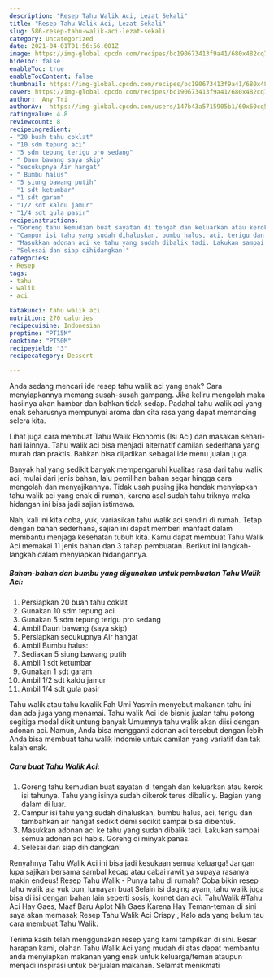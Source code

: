```yaml
---
description: "Resep Tahu Walik Aci, Lezat Sekali"
title: "Resep Tahu Walik Aci, Lezat Sekali"
slug: 586-resep-tahu-walik-aci-lezat-sekali
category: Uncategorized
date: 2021-04-01T01:56:56.601Z
image: https://img-global.cpcdn.com/recipes/bc190673413f9a41/680x482cq70/tahu-walik-aci-foto-resep-utama.jpg
hideToc: false
enableToc: true
enableTocContent: false
thumbnail: https://img-global.cpcdn.com/recipes/bc190673413f9a41/680x482cq70/tahu-walik-aci-foto-resep-utama.jpg
cover: https://img-global.cpcdn.com/recipes/bc190673413f9a41/680x482cq70/tahu-walik-aci-foto-resep-utama.jpg
author:  Any Tri
authorAv:  https://img-global.cpcdn.com/users/147b43a5715905b1/60x60cq50/avatar.jpg
ratingvalue: 4.8
reviewcount: 8
recipeingredient:
- "20 buah tahu coklat"
- "10 sdm tepung aci"
- "5 sdm tepung terigu pro sedang"
- " Daun bawang saya skip"
- "secukupnya Air hangat"
- " Bumbu halus"
- "5 siung bawang putih"
- "1 sdt ketumbar"
- "1 sdt garam"
- "1/2 sdt kaldu jamur"
- "1/4 sdt gula pasir"
recipeinstructions:
- "Goreng tahu kemudian buat sayatan di tengah dan keluarkan atau kerok isi tahunya. Tahu yang isinya sudah dikerok terus dibalik y. Bagian yang dalam di luar."
- "Campur isi tahu yang sudah dihaluskan, bumbu halus, aci, terigu dan tambahkan air hangat sedikit demi sedikit sampai bisa dibentuk."
- "Masukkan adonan aci ke tahu yang sudah dibalik tadi. Lakukan sampai semua adonan aci habis. Goreng di minyak panas."
- "Selesai dan siap dihidangkan!"
categories:
- Resep
tags:
- tahu
- walik
- aci

katakunci: tahu walik aci 
nutrition: 270 calories
recipecuisine: Indonesian
preptime: "PT15M"
cooktime: "PT50M"
recipeyield: "3"
recipecategory: Dessert

---
```



Anda sedang mencari ide resep tahu walik aci yang enak? Cara menyiapkannya memang susah-susah gampang. Jika keliru mengolah maka hasilnya akan hambar dan bahkan tidak sedap. Padahal tahu walik aci yang enak seharusnya mempunyai aroma dan cita rasa yang dapat memancing selera kita.


Lihat juga cara membuat Tahu Walik Ekonomis (Isi Aci) dan masakan sehari-hari lainnya. Tahu walik aci bisa menjadi alternatif camilan sederhana yang murah dan praktis. Bahkan bisa dijadikan sebagai ide menu jualan juga.

Banyak hal yang sedikit banyak mempengaruhi kualitas rasa dari tahu walik aci, mulai dari jenis bahan, lalu pemilihan bahan segar hingga cara mengolah dan menyajikannya. Tidak usah pusing jika hendak menyiapkan tahu walik aci yang enak di rumah, karena asal sudah tahu triknya maka hidangan ini bisa jadi sajian istimewa.


Nah, kali ini kita coba, yuk, variasikan tahu walik aci sendiri di rumah. Tetap dengan bahan sederhana, sajian ini dapat memberi manfaat dalam membantu menjaga kesehatan tubuh kita. Kamu dapat membuat Tahu Walik Aci memakai 11 jenis bahan dan 3 tahap pembuatan. Berikut ini langkah-langkah dalam menyiapkan hidangannya.

<!--inarticleads1-->

##### Bahan-bahan dan bumbu yang digunakan untuk pembuatan Tahu Walik Aci:

1. Persiapkan 20 buah tahu coklat
1. Gunakan 10 sdm tepung aci
1. Gunakan 5 sdm tepung terigu pro sedang
1. Ambil  Daun bawang (saya skip)
1. Persiapkan secukupnya Air hangat
1. Ambil  Bumbu halus:
1. Sediakan 5 siung bawang putih
1. Ambil 1 sdt ketumbar
1. Gunakan 1 sdt garam
1. Ambil 1/2 sdt kaldu jamur
1. Ambil 1/4 sdt gula pasir


Tahu walik atau tahu kwalik Fah Umi Yasmin menyebut makanan tahu ini dan ada juga yang menamai. Tahu walik Aci Ide bisnis jualan tahu potong segitiga modal dikit untung banyak Umumnya tahu walik akan diisi dengan adonan aci. Namun, Anda bisa mengganti adonan aci tersebut dengan lebih Anda bisa membuat tahu walik Indomie untuk camilan yang variatif dan tak kalah enak. 

<!--inarticleads2-->

##### Cara buat Tahu Walik Aci:

1. Goreng tahu kemudian buat sayatan di tengah dan keluarkan atau kerok isi tahunya. Tahu yang isinya sudah dikerok terus dibalik y. Bagian yang dalam di luar.
1. Campur isi tahu yang sudah dihaluskan, bumbu halus, aci, terigu dan tambahkan air hangat sedikit demi sedikit sampai bisa dibentuk.
1. Masukkan adonan aci ke tahu yang sudah dibalik tadi. Lakukan sampai semua adonan aci habis. Goreng di minyak panas.
1. Selesai dan siap dihidangkan!

Renyahnya Tahu Walik Aci ini bisa jadi kesukaan semua keluarga! Jangan lupa sajikan bersama sambal kecap atau cabai rawit ya supaya rasanya makin endeus! Resep Tahu Walik - Punya tahu di rumah? Coba bikin resep tahu walik aja yuk bun, lumayan buat Selain isi daging ayam, tahu walik juga bisa di isi dengan bahan lain seperti sosis, kornet dan aci. TahuWalik #Tahu Aci Hay Gaes, Maaf Baru Aplot Nih Gaes Karena Hay Teman-teman di sini saya akan memasak Resep Tahu Walik Aci Crispy , Kalo ada yang belum tau cara membuat Tahu Walik. 

Terima kasih telah menggunakan resep yang kami tampilkan di sini. Besar harapan kami, olahan Tahu Walik Aci yang mudah di atas dapat membantu anda menyiapkan makanan yang enak untuk keluarga/teman ataupun menjadi inspirasi untuk berjualan makanan. Selamat menikmati
